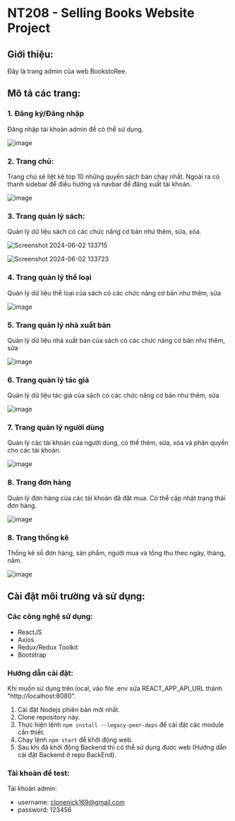 # NT208 - Selling Books Website Project

## Giới thiệu:
Đây là trang admin của web BookstoRee.

## Mô tả các trang:

### 1. Đăng ký/Đăng nhập
Đăng nhập tài khoản admin để có thể sử dụng.

![image](https://github.com/qub1tt/admin_bookstore/assets/91910146/af9b233a-ab50-4ff5-bcbb-d94ad5f55b38)

### 2. Trang chủ:
Trang chủ sẽ liệt kệ top 10 những quyển sách bán chạy nhất. Ngoài ra có thanh sidebar để điều hướng và navbar để đăng xuất tài khoản.

![image](https://github.com/qub1tt/admin_bookstore/assets/91910146/a865cdd2-b7a7-4f35-84b4-5c8c68e0a65b)

### 3. Trang quản lý sách:
Quản lý dữ liệu sách có các chức năng cơ bản như thêm, sửa, xóa.

![Screenshot 2024-06-02 133715](https://github.com/qub1tt/admin_bookstore/assets/91910146/70fcf0a6-cf58-44cc-bf4b-e67bfeb0e9c6)

![Screenshot 2024-06-02 133723](https://github.com/qub1tt/admin_bookstore/assets/91910146/91601f75-96ac-4066-a3ee-d1c2fcdffdd0)


### 4. Trang quản lý thể loại
Quản lý dữ liệu thể loại của sách có các chức năng cơ bản như thêm, sửa

![image](https://github.com/qub1tt/admin_bookstore/assets/91910146/75139355-95ed-44d4-aaa9-56e5de7ca59d)


### 5. Trang quản lý nhà xuất bản
Quản lý dữ liệu nhà xuất bản của sách có các chức năng cơ bản như thêm, sửa

![image](https://github.com/qub1tt/admin_bookstore/assets/91910146/143ac308-cb9b-477c-89e9-ed5bc9f2b7e6)
    
### 6. Trang quản lý tác giả
Quản lý dữ liệu tác giả của sách có các chức năng cơ bản như thêm, sửa

![image](https://github.com/qub1tt/admin_bookstore/assets/91910146/d206d443-30e9-4158-a3b6-4c2526303db1)


### 7. Trang quản lý người dùng
Quản lý các tài khoản của người dùng, có thể thêm, sửa, xóa và phân quyền cho các tài khoản.

![image](https://github.com/qub1tt/admin_bookstore/assets/91910146/9ccac2a1-865c-4d57-97fd-cd394da63e55)


### 8. Trang đơn hàng
Quản lý đơn hàng của các tài khoản đã đặt mua. Có thể cập nhật trạng thái đơn hàng.

![image](https://github.com/qub1tt/admin_bookstore/assets/91910146/7c66221d-906c-4b70-9780-d96af92aa21c)

### 8. Trang thống kê
Thống kê số đơn hàng, sản phẩm, người mua và tổng thu theo ngày, tháng, năm.

![image](https://github.com/qub1tt/admin_bookstore/assets/91910146/271ec3fd-5a78-4084-b1cf-a338a9addc73)



## Cài đặt môi trường và sử dụng:

### Các công nghệ sử dụng:

- ReactJS
- Axios
- Redux/Redux Toolkit
- Bootstrap

### Hướng dẫn cài đặt:
Khi muốn sử dụng trên local, vào file .env sửa REACT_APP_API_URL thành "http://localhost:8080".

1. Cài đặt Nodejs phiên bản mới nhất.
2. Clone repository này.
3. Thực hiện lệnh  `npm install --legacy-peer-deps` để cài đặt các module cần thiết.
4. Chạy lệnh `npm start` để khởi động web.
5. Sau khi đã khởi động Backend thì có thể sử dụng được web (Hướng dẫn cài đặt Backend ở repo BackEnd).

### Tài khoản để test:

Tài khoản admin:
  - username: clonenick169@gmail.com
  - password: 123456

